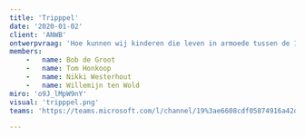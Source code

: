 ```yaml
---
title: 'Tripppel'
date: '2020-01-02'
client: 'ANWB'
ontwerpvraag: 'Hoe kunnen wij kinderen die leven in armoede tussen de 10-14 helpen om veilig, zelfstandig en met plezier de stad te laten leren kennen om zo (sociale) achterstand te voorkomen?'
members:
    -   name: Bob de Groot
    -   name: Tom Honkoop
    -   name: Nikki Westerhout
    -   name: Willemijn ten Wold
miro: 'o9J_lMpW9nY'
visual: 'tripppel.png'
teams: 'https://teams.microsoft.com/l/channel/19%3ae6608cdf05874916a42db51a7bcb9210%40thread.tacv2/2C%2520Tripppel?groupId=9de1bad9-5153-4a55-b11b-d7cad7e67836&tenantId=ca6fbace-7cba-4d53-8681-a06284f7ff46'

---
```



